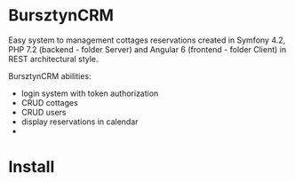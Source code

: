 # BursztynCRM



Easy system to management cottages reservations created in Symfony 4.2, PHP 7.2 (backend - folder Server) and Angular 6 (frontend - folder Client) in REST architectural style.

BursztynCRM abilities: 
- login system with token authorization 
- CRUD cottages
- CRUD users 
- display reservations in calendar 
- 



# Install


